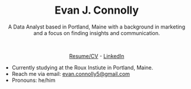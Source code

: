 <!DOCTYPE html>
<html lang="en">
<head>
  <meta charset="UTF-8">
  <meta name="viewport" content="width=device-width, initial-scale=1.0">
</head>
<body>
  <h1 align="center">Evan J. Connolly</h1>
  <p align="center">A Data Analyst based in Portland, Maine with a background in marketing and a focus on finding insights and communication.</p>
  
  <br>
  
  <p align="center"><a href="https://drive.google.com/file/d/1VIG0T95z7EYrHyAQV5ZUJXy4N-3Yv0YM/view?usp=sharing">Resume/CV</a> - <a href="https://www.linkedin.com/in/evanconnolly1/">LinkedIn</a></p>
</body>
</html>


- Currently studying at the Roux Instiute in Portland, Maine.
- Reach me via email: evan.connolly5@gmail.com
- Pronouns: he/him

<!---
evanjconnolly/evanjconnolly is a ✨ special ✨ repository because its `README.md` (this file) appears on your GitHub profile.
You can click the Preview link to take a look at your changes.
--->

